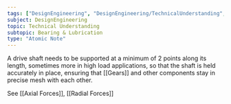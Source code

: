 ```yaml
---
tags: ["DesignEngineering", "DesignEngineering/TechnicalUnderstanding", "DesignEngineering/TechnicalUnderstanding/Bearing&Lube"]
subject: DesignEngineering
topic: Technical Understanding
subtopic: Bearing & Lubrication
type: "Atomic Note"
---
```


A drive shaft needs to be supported at a minimum of 2 points along its length, sometimes more in high load applications, so that the shaft is held accurately in place, ensuring that [[Gears]] and other components stay in precise mesh with each other.

See [[Axial Forces]], [[Radial Forces]]